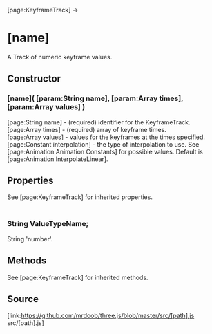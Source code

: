 [page:KeyframeTrack] →

# [name]

A Track of numeric keyframe values.

## Constructor

###  [name]( [param:String name], [param:Array times], [param:Array values] )

[page:String name] - (required) identifier for the KeyframeTrack.  
[page:Array times] - (required) array of keyframe times.  
[page:Array values] - values for the keyframes at the times specified.  
[page:Constant interpolation] - the type of interpolation to use. See
[page:Animation Animation Constants] for possible values. Default is
[page:Animation InterpolateLinear].

## Properties

See [page:KeyframeTrack] for inherited properties.

### <br/> String ValueTypeName; <br/>

String 'number'.

## Methods

See [page:KeyframeTrack] for inherited methods.

## Source

[link:https://github.com/mrdoob/three.js/blob/master/src/[path].js
src/[path].js]


